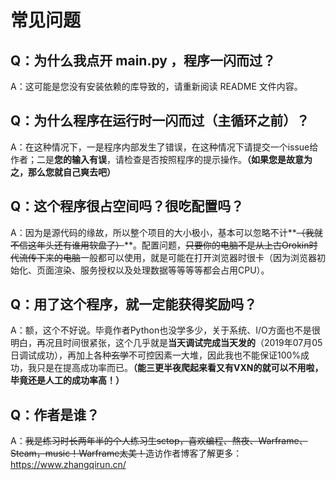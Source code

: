 # 常见问题

## Q：为什么我点开 main.py ，程序一闪而过？
A：这可能是您没有安装依赖的库导致的，请重新阅读 README 文件内容。

## Q：为什么程序在运行时一闪而过（主循环之前）？
A：在这种情况下，一是程序内部发生了错误，在这种情况下请提交一个issue给作者；二是**您的输入有误**，请检查是否按照程序的提示操作。**（如果您是故意为之，那么您就自己爽去吧）**

## Q：这个程序很占空间吗？很吃配置吗？
A：因为是源代码的缘故，所以整个项目的大小极小，基本可以忽略不计**~~（我就不信这年头还有谁用软盘了）~~**。配置问题，~~只要你的电脑不是从上古Orokin时代流传下来的电脑~~一般都可以使用，就是可能在打开浏览器时很卡（因为浏览器初始化、页面渲染、服务授权以及处理数据等等等等都会占用CPU）。

## Q：用了这个程序，就一定能获得奖励吗？
A：额，这个不好说。毕竟作者Python也没学多少，关于系统、I/O方面也不是很明白，再况且时间很紧张，这个几乎就是**当天调试完成当天发的**（2019年07月05日调试成功），再加上各种~~玄学~~不可控因素一大堆，因此我也不能保证100%成功，我只是在提高成功率而已。**（能三更半夜爬起来看又有VXN的就可以不用啦，毕竟还是人工的成功率高！）**

## Q：作者是谁？
A：~~我是练习时长两年半的个人练习生sctop，喜欢编程、熬夜、Warframe、Steam，music！Warframe太美！~~造访作者博客了解更多：https://www.zhangqirun.cn/